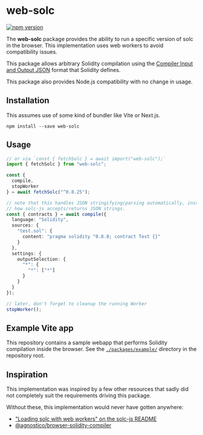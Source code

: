 # web-solc

[![npm version](https://badge.fury.io/js/web-solc.svg)](https://www.npmjs.com/package/web-solc)

The **web-solc** package provides the ability to run a specific version of solc
in the browser. This implementation uses web workers to avoid compatibility
issues.

This package allows arbitrary Solidity compilation using the
[Compiler Input and Output JSON](https://docs.soliditylang.org/en/latest/using-the-compiler.html#compiler-input-and-output-json-description)
format that Solidity defines.

This package also provides Node.js compatibility with no change in usage.


## Installation

This assumes use of some kind of bundler like Vite or Next.js.

```console
npm install --save web-solc
```

## Usage

```typescript
// or via `const { fetchSolc } = await import("web-solc");`
import { fetchSolc } from "web-solc";

const {
  compile,
  stopWorker
} = await fetchSolc("^0.8.25");

// note that this handles JSON stringifying/parsing automatically, instead of
// how solc-js accepts/returns JSON strings.
const { contracts } = await compile({
  language: "Solidity",
  sources: {
    "test.sol": {
      content: "pragma solidity ^0.8.0; contract Test {}"
    }
  },
  settings: {
    outputSelection: {
      "*": {
        "*": ["*"]
      }
    }
  }
});

// later, don't forget to cleanup the running Worker
stopWorker();
```

## Example Vite app

This repository contains a sample webapp that performs Solidity compilation
inside the browser. See the
[`./packages/example/`](https://github.com/gnidan/web-solc/tree/main/packages/example)
directory in the repository root.

## Inspiration

This implementation was inspired by a few other resources that sadly did not
completely suit the requirements driving this package.

Without these, this implementation would never have gotten anywhere:
- ["Loading solc with web workers" on the solc-js README](https://github.com/ethereum/solc-js?tab=readme-ov-file#loading-solc-with-web-workers)
- [@agnostico/browser-solidity-compiler](https://github.com/rexdavinci/browser-solidity-compiler)
